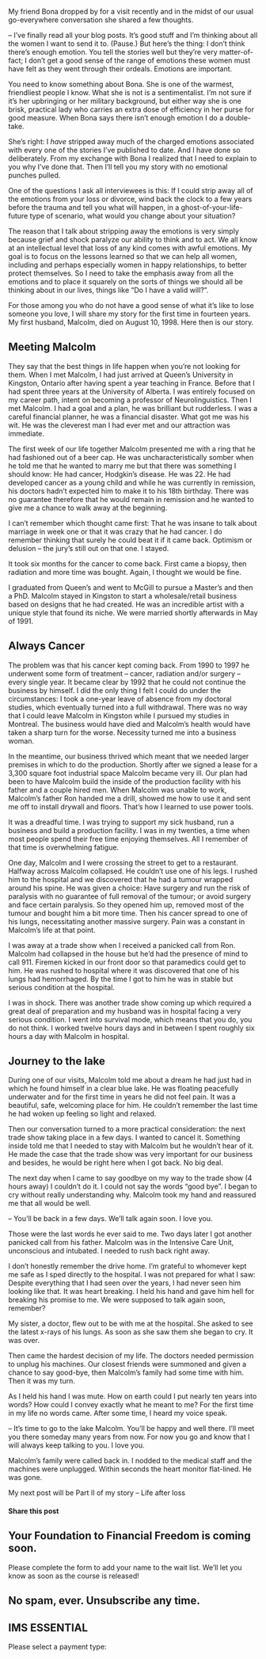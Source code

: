 My friend Bona dropped by for a visit recently and in the midst of our usual go-everywhere conversation she shared a few thoughts.

– I’ve finally read all your blog posts. It’s good stuff and I’m thinking about all the women I want to send it to. (Pause.) But here’s the thing: I don’t think there’s enough emotion. You tell the stories well but they’re very matter-of-fact; I don’t get a good sense of the range of emotions these women must have felt as they went through their ordeals. Emotions are important.

You need to know something about Bona. She is one of the warmest, friendliest people I know. What she is not is a sentimentalist. I’m not sure if it’s her upbringing or her military background, but either way she is one brisk, practical lady who carries an extra dose of efficiency in her purse for good measure. When Bona says there isn’t enough emotion I do a double-take.

She’s right: I *have* stripped away much of the charged emotions associated with every one of the stories I’ve published to date. And I have done so deliberately. From my exchange with Bona I realized that I need to explain to you why I’ve done that. Then I’ll tell you my story with no emotional punches pulled.

One of the questions I ask all interviewees is this: If I could strip away all of the emotions from your loss or divorce, wind back the clock to a few years before the trauma and tell you what will happen, in a ghost-of-your-life-future type of scenario, what would you change about your situation?

The reason that I talk about stripping away the emotions is very simply because grief and shock paralyze our ability to think and to act. We all know at an intellectual level that loss of any kind comes with awful emotions. My goal is to focus on the lessons learned so that we can help all women, including and perhaps especially women in happy relationships, to better protect themselves. So I need to take the emphasis away from all the emotions and to place it squarely on the sorts of things we should all be thinking about in our lives, things like “Do I have a valid will?”.

For those among you who do not have a good sense of what it’s like to lose someone you love, I will share my story for the first time in fourteen years. My first husband, Malcolm, died on August 10, 1998. Here then is our story.

## Meeting Malcolm

They say that the best things in life happen when you’re not looking for them. When I met Malcolm, I had just arrived at Queen’s University in Kingston, Ontario after having spent a year teaching in France. Before that I had spent three years at the University of Alberta. I was entirely focused on my career path, intent on becoming a professor of Neurolinguistics. Then I met Malcolm. I had a goal and a plan, he was brilliant but rudderless. I was a careful financial planner, he was a financial disaster. What got me was his wit. He was the cleverest man I had ever met and our attraction was immediate.

The first week of our life together Malcolm presented me with a ring that he had fashioned out of a beer cap. He was uncharacteristically somber when he told me that he wanted to marry me but that there was something I should know: He had cancer, Hodgkin’s disease. He was 22. He had developed cancer as a young child and while he was currently in remission, his doctors hadn’t expected him to make it to his 18th birthday. There was no guarantee therefore that he would remain in remission and he wanted to give me a chance to walk away at the beginning.

I can’t remember which thought came first: That he was insane to talk about marriage in week one or that it was crazy that he had cancer. I do remember thinking that surely he could beat it if it came back. Optimism or delusion – the jury’s still out on that one. I stayed.

It took six months for the cancer to come back. First came a biopsy, then radiation and more time was bought. Again, I thought we would be fine.

I graduated from Queen’s and went to McGill to pursue a Master’s and then a PhD. Malcolm stayed in Kingston to start a wholesale/retail business based on designs that he had created. He was an incredible artist with a unique style that found its niche. We were married shortly afterwards in May of 1991.

## Always Cancer

The problem was that his cancer kept coming back. From 1990 to 1997 he underwent some form of treatment – cancer, radiation and/or surgery – every single year. It became clear by 1992 that he could not continue the business by himself. I did the only thing I felt I could do under the circumstances: I took a one-year leave of absence from my doctoral studies, which eventually turned into a full withdrawal. There was no way that I could leave Malcolm in Kingston while I pursued my studies in Montreal. The business would have died and Malcolm’s health would have taken a sharp turn for the worse. Necessity turned me into a business woman.

In the meantime, our business thrived which meant that we needed larger premises in which to do the production. Shortly after we signed a lease for a 3,300 square foot industrial space Malcolm became very ill. Our plan had been to have Malcolm build the inside of the production facility with his father and a couple hired men. When Malcolm was unable to work, Malcolm’s father Ron handed me a drill, showed me how to use it and sent me off to install drywall and floors. That’s how I learned to use power tools.

It was a dreadful time. I was trying to support my sick husband, run a business and build a production facility. I was in my twenties, a time when most people spend their free time enjoying themselves. All I remember of that time is overwhelming fatigue.

One day, Malcolm and I were crossing the street to get to a restaurant. Halfway across Malcolm collapsed. He couldn’t use one of his legs. I rushed him to the hospital and we discovered that he had a tumour wrapped around his spine. He was given a choice: Have surgery and run the risk of paralysis with no guarantee of full removal of the tumour; or avoid surgery and face certain paralysis. So they opened him up, removed most of the tumour and bought him a bit more time. Then his cancer spread to one of his lungs, necessitating another massive surgery. Pain was a constant in Malcolm’s life at that point.

I was away at a trade show when I received a panicked call from Ron. Malcolm had collapsed in the house but he’d had the presence of mind to call 911. Firemen kicked in our front door so that paramedics could get to him. He was rushed to hospital where it was discovered that one of his lungs had hemorrhaged. By the time I got to him he was in stable but serious condition at the hospital.

I was in shock. There was another trade show coming up which required a great deal of preparation and my husband was in hospital facing a very serious condition. I went into survival mode, which means that you do, you do not think. I worked twelve hours days and in between I spent roughly six hours a day with Malcolm in hospital.

## Journey to the lake

During one of our visits, Malcolm told me about a dream he had just had in which he found himself in a clear blue lake. He was floating peacefully underwater and for the first time in years he did not feel pain. It was a beautiful, safe, welcoming place for him. He couldn’t remember the last time he had woken up feeling so light and relaxed.

Then our conversation turned to a more practical consideration: the next trade show taking place in a few days. I wanted to cancel it. Something inside told me that I needed to stay with Malcolm but he wouldn’t hear of it. He made the case that the trade show was very important for our business and besides, he would be right here when I got back. No big deal.

The next day when I came to say goodbye on my way to the trade show (4 hours away) I couldn’t do it. I could not say the words “good bye”. I began to cry without really understanding why. Malcolm took my hand and reassured me that all would be well.

– You’ll be back in a few days. We’ll talk again soon. I love you.

Those were the last words he ever said to me. Two days later I got another panicked call from his father. Malcolm was in the Intensive Care Unit, unconscious and intubated. I needed to rush back right away.

I don’t honestly remember the drive home. I’m grateful to whomever kept me safe as I sped directly to the hospital. I was not prepared for what I saw: Despite everything that I had seen over the years, I had never seen him looking like that. It was heart breaking. I held his hand and gave him hell for breaking his promise to me. We were supposed to talk again soon, remember?

My sister, a doctor, flew out to be with me at the hospital. She asked to see the latest x-rays of his lungs. As soon as she saw them she began to cry. It was over.

Then came the hardest decision of my life. The doctors needed permission to unplug his machines. Our closest friends were summoned and given a chance to say good-bye, then Malcolm’s family had some time with him. Then it was my turn.

As I held his hand I was mute. How on earth could I put nearly ten years into words? How could I convey exactly what he meant to me? For the first time in my life no words came. After some time, I heard my voice speak.

– It’s time to go to the lake Malcolm. You’ll be happy and well there. I’ll meet you there someday many years from now. For now you go and know that I will always keep talking to you. I love you.

Malcolm’s family were called back in. I nodded to the medical staff and the machines were unplugged. Within seconds the heart monitor flat-lined. He was gone.

My next post will be Part II of my story – Life after loss

#### Share this post

## Your Foundation to Financial Freedom is coming soon.

Please complete the form to add your name to the wait list. We’ll let you know as soon as the course is released!

## No spam, ever. Unsubscribe any time.

## IMS ESSENTIAL

Please select a payment type: